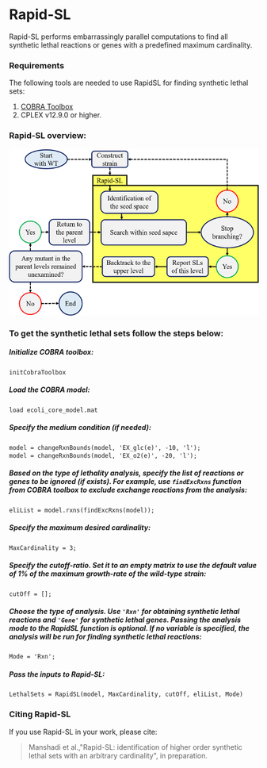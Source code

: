 # Rapid-SL
Rapid-SL performs embarrassingly parallel computations to find all synthetic lethal reactions or genes with a predefined maximum cardinality. 

### Requirements
The following tools are needed to use RapidSL for finding synthetic lethal sets:
1. [COBRA Toolbox](https://opencobra.github.io/cobratoolbox/stable/)
2. CPLEX v12.9.0 or higher.

### Rapid-SL overview:

![alt text](https://github.com/CSBLaboratory/RapidSL/blob/main/RapidSL_abstract_flowchart.png)


### To get the synthetic lethal sets follow the steps below:
##### Initialize COBRA toolbox:
```
initCobraToolbox
``` 

##### Load the COBRA model:
``` 
load ecoli_core_model.mat
```

##### Specify the medium condition (if needed):
```
model = changeRxnBounds(model, 'EX_glc(e)', -10, 'l');
model = changeRxnBounds(model, 'EX_o2(e)', -20, 'l');
```


##### Based on the type of lethality analysis, specify the list of reactions or genes to be ignored (if exists). For example, use `findExcRxns` function from COBRA toolbox to exclude exchange reactions from the analysis:
``` 
eliList = model.rxns(findExcRxns(model));
```

##### Specify the maximum desired cardinality:
```
MaxCardinality = 3;
```

##### Specify the cutoff-ratio. Set it to an empty matrix to use the default value of 1% of the maximum growth-rate of the wild-type strain:
```
cutOff = [];
```

##### Choose the type of analysis. Use `'Rxn'` for obtaining synthetic lethal reactions and `'Gene'` for synthetic lethal genes. Passing the analysis mode to the RapidSL function is optional. If no variable is specified, the analysis will be run for finding synthetic lethal reactions:
```
Mode = 'Rxn';
```

##### Pass the inputs to Rapid-SL:
```
LethalSets = RapidSL(model, MaxCardinality, cutOff, eliList, Mode)
```

### Citing Rapid-SL
If you use Rapid-SL in your work, please cite:
> Manshadi et al.,"Rapid-SL: identification of higher order synthetic lethal sets with an arbitrary cardinality", in preparation.

